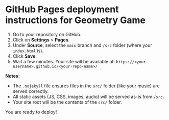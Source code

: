 # GitHub Pages deployment instructions for Geometry Game

1. Go to your repository on GitHub.
2. Click on **Settings** > **Pages**.
3. Under **Source**, select the `main` branch and `/src` folder (where your `index.html` is).
4. Click **Save**.
5. Wait a few minutes. Your site will be available at:
   `https://<your-username>.github.io/<your-repo-name>/`

**Notes:**
- The `.nojekyll` file ensures files in the `src/` folder (like your music) are served correctly.
- All static assets (JS, CSS, images, audio) will be served as-is from `/src`.
- Your site root will be the contents of the `src/` folder.

You are ready to deploy!
